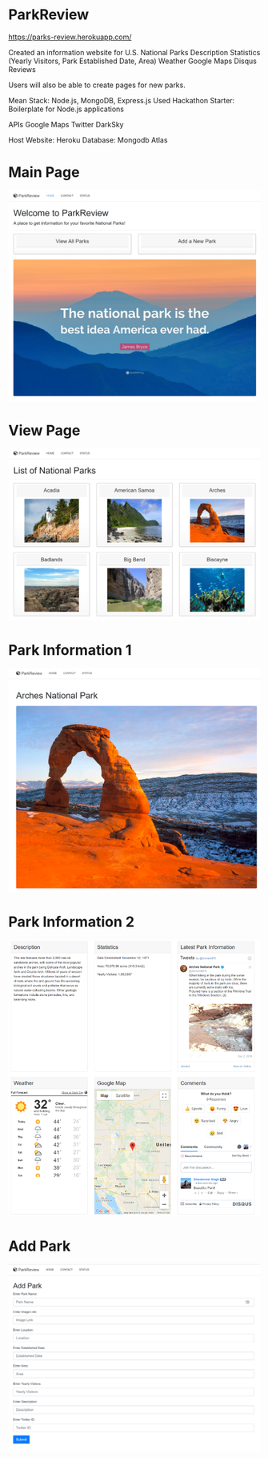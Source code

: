 # ParkReview

https://parks-review.herokuapp.com/

Created an information website for U.S. National Parks
Description
Statistics (Yearly Visitors, Park Established Date, Area)
Weather
Google Maps
Disqus Reviews

Users will also be able to create pages for new parks.


Mean Stack: Node.js, MongoDB, Express.js
Used Hackathon Starter: Boilerplate for Node.js applications

APIs
Google Maps
Twitter
DarkSky

Host
Website: Heroku 
Database: Mongodb Atlas

# Main Page
![Main Page](https://github.com/Code-Singh/ParkReview/blob/master/Main%20Page.png)

# View Page
![View Page](https://github.com/Code-Singh/ParkReview/blob/master/View%20Parks.png)

# Park Information 1
![Park Info](https://github.com/Code-Singh/ParkReview/blob/master/Park%20Info.png)

# Park Information 2
![Park Info 2](https://github.com/Code-Singh/ParkReview/blob/master/Park%20Info%202.png)

# Add Park
![Add Park](https://github.com/Code-Singh/ParkReview/blob/master/Add%20Park.png)
